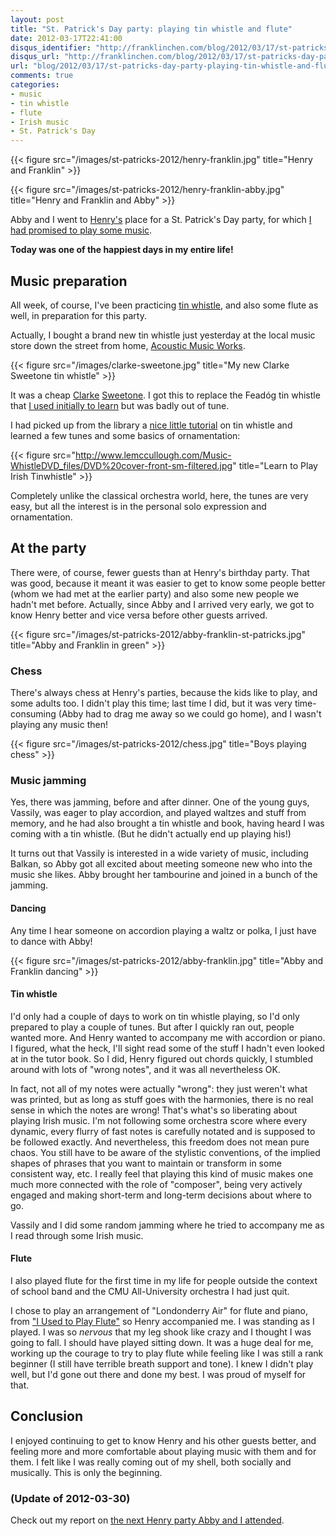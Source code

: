 ```yaml
---
layout: post
title: "St. Patrick's Day party: playing tin whistle and flute"
date: 2012-03-17T22:41:00
disqus_identifier: "http://franklinchen.com/blog/2012/03/17/st-patricks-day-party-playing-tin-whistle-and-flute/"
disqus_url: "http://franklinchen.com/blog/2012/03/17/st-patricks-day-party-playing-tin-whistle-and-flute/"
url: "blog/2012/03/17/st-patricks-day-party-playing-tin-whistle-and-flute/"
comments: true
categories: 
- music
- tin whistle
- flute
- Irish music
- St. Patrick's Day
---
```

{{< figure src="/images/st-patricks-2012/henry-franklin.jpg" title="Henry and Franklin" >}}

{{< figure src="/images/st-patricks-2012/henry-franklin-abby.jpg" title="Henry and Franklin and Abby" >}}

Abby and I went to [Henry's](/blog/2012/01/27/a-new-friends-very-musical-birthday-party-changed-my-life/) place for a St. Patrick's Day party, for which [I had promised to play some music](/blog/2012/03/12/quitting-the-cmu-all-university-orchestra-one-of-the-hardest-decisions-in-my-life/).

**Today was one of the happiest days in my entire life!**

<!--more-->

## Music preparation

All week, of course, I've been practicing [tin whistle](/blog/2012/03/12/quitting-the-cmu-all-university-orchestra-one-of-the-hardest-decisions-in-my-life/), and also some flute as well, in preparation for this party.

Actually, I bought a brand new tin whistle just yesterday at the local music store down the street from home, [Acoustic Music Works](http://www.acousticmusicworks.com/).

{{< figure src="/images/clarke-sweetone.jpg" title="My new Clarke Sweetone tin whistle" >}}

It was a cheap [Clarke](http://www.clarketinwhistle.com/) [Sweetone](http://www.clarketinwhistle.com/products/sweetone-tin-whistle.aspx). I got this to replace the Feadóg tin whistle that [I used initially to learn](/blog/2011/12/11/learning-another-instrument-the-tin-whistle/) but was badly out of tune.

I had picked up from the library a [nice little tutorial](http://www.lemccullough.com/Music-WhistleDVD.html) on tin whistle and learned a few tunes and some basics of ornamentation:

{{< figure src="http://www.lemccullough.com/Music-WhistleDVD_files/DVD%20cover-front-sm-filtered.jpg" title="Learn to Play Irish Tinwhistle" >}}

Completely unlike the classical orchestra world, here, the tunes are very easy, but all the interest is in the personal solo expression and ornamentation.

## At the party

There were, of course, fewer guests than at Henry's birthday party. That was good, because it meant it was easier to get to know some people better (whom we had met at the earlier party) and also some new people we hadn't met before. Actually, since Abby and I arrived very early, we got to know Henry better and vice versa before other guests arrived.

{{< figure src="/images/st-patricks-2012/abby-franklin-st-patricks.jpg" title="Abby and Franklin in green" >}}

### Chess

There's always chess at Henry's parties, because the kids like to play, and some adults too. I didn't play this time; last time I did, but it was very time-consuming (Abby had to drag me away so we could go home), and I wasn't playing any music then!

{{< figure src="/images/st-patricks-2012/chess.jpg" title="Boys playing chess" >}}

### Music jamming

Yes, there was jamming, before and after dinner. One of the young guys, Vassily, was eager to play accordion, and played waltzes and stuff from memory, and he had also brought a tin whistle and book, having heard I was coming with a tin whistle. (But he didn't actually end up playing his!)

It turns out that Vassily is interested in a wide variety of music, including Balkan, so Abby got all excited about meeting someone new who into the music she likes. Abby brought her tambourine and joined in a bunch of the jamming.

#### Dancing

Any time I hear someone on accordion playing a waltz or polka, I just have to dance with Abby!

{{< figure src="/images/st-patricks-2012/abby-franklin.jpg" title="Abby and Franklin dancing" >}}

#### Tin whistle

I'd only had a couple of days to work on tin whistle playing, so I'd only prepared to play a couple of tunes. But after I quickly ran out, people wanted more. And Henry wanted to accompany me with accordion or piano. I figured, what the heck, I'll sight read some of the stuff I hadn't even looked at in the tutor book. So I did, Henry figured out chords quickly, I stumbled around with lots of "wrong notes", and it was all nevertheless OK.

In fact, not all of my notes were actually "wrong": they just weren't what was printed, but as long as stuff goes with the harmonies, there is no real sense in which the notes are wrong! That's what's so liberating about playing Irish music. I'm not following some orchestra score where every dynamic, every flurry of fast notes is carefully notated and is supposed to be followed exactly. And nevertheless, this freedom does not mean pure chaos. You still have to be aware of the stylistic conventions, of the implied shapes of phrases that you want to maintain or transform in some consistent way, etc. I really feel that playing this kind of music makes one much more connected with the role of "composer", being very actively engaged and making short-term and long-term decisions about where to go.

Vassily and I did some random jamming where he tried to accompany me as I read through some Irish music.

#### Flute

I also played flute for the first time in my life for people outside the context of school band and the CMU All-University orchestra I had just quit.

I chose to play an arrangement of "Londonderry Air" for flute and piano, from ["I Used to Play Flute"](/blog/2011/12/20/much-progress-playing-flute/) so Henry accompanied me. I was standing as I played. I was so *nervous* that my leg shook like crazy and I thought I was going to fall. I should have played sitting down. It was a huge deal for me, working up the courage to try to play flute while feeling like I was still a rank beginner (I still have terrible breath support and tone). I knew I didn't play well, but I'd gone out there and done my best. I was proud of myself for that.

## Conclusion

I enjoyed continuing to get to know Henry and his other guests better, and feeling more and more comfortable about playing music with them and for them. I felt like I was really coming out of my shell, both socially and musically. This is only the beginning.

### (Update of 2012-03-30)

Check out my report on [the next Henry party Abby and I attended](/blog/2012/03/30/a-delayed-st-patricks-day-party-playing-tin-whistle-and-alto-recorder/).
